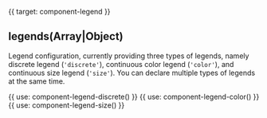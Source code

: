{{ target: component-legend }}

<!-- Unified legend configuration -->

## legends(Array|Object)

Legend configuration, currently providing three types of legends, namely discrete legend (`'discrete'`), continuous color legend (`'color'`), and continuous size legend (`'size'`). You can declare multiple types of legends at the same time.

{{ use: component-legend-discrete() }}
{{ use: component-legend-color() }}
{{ use: component-legend-size() }}
